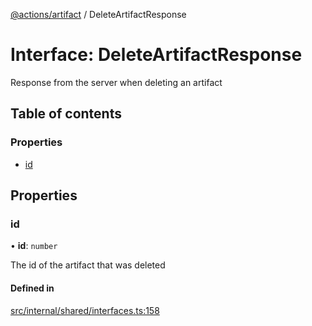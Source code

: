 [@actions/artifact](../README.md) / DeleteArtifactResponse

# Interface: DeleteArtifactResponse

Response from the server when deleting an artifact

## Table of contents

### Properties

- [id](DeleteArtifactResponse.md#id)

## Properties

### id

• **id**: `number`

The id of the artifact that was deleted

#### Defined in

[src/internal/shared/interfaces.ts:158](https://github.com/actions/toolkit/blob/daf23ba/packages/artifact/src/internal/shared/interfaces.ts#L158)
